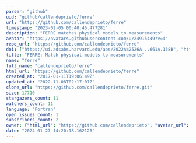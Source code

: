 ```yaml
---
parser: "github"
uid: "github/callendeprieto/ferre"
url: "https://github.com/callendeprieto/ferre"
timestamp: "2023-02-05 00:40:45.477281"
description: "FERRE matches physical models to measurements"
avatar: "https://avatars.githubusercontent.com/u/24915449?v=4"
repo_url: "https://github.com/callendeprieto/ferre"
doi: ["https://ui.adsabs.harvard.edu/abs/2022A%2526A...661A.138B", "https://ui.adsabs.harvard.edu/abs/2015AAS...22542207A", "https://ui.adsabs.harvard.edu/abs/2023ascl.soft01016A/abstract"]
title: "FERRE: Match physical models to measurements"
name: "ferre"
full_name: "callendeprieto/ferre"
html_url: "https://github.com/callendeprieto/ferre"
created_at: "2017-01-11T19:06:49Z"
updated_at: "2022-11-08T02:17:01Z"
clone_url: "https://github.com/callendeprieto/ferre.git"
size: 17710
stargazers_count: 11
watchers_count: 11
language: "Fortran"
open_issues_count: 1
subscribers_count: 2
owner: {"html_url": "https://github.com/callendeprieto", "avatar_url": "https://avatars.githubusercontent.com/u/24915449?v=4", "login": "callendeprieto", "type": "User"}
date: "2024-01-27 14:20:18.162126"
---
```

